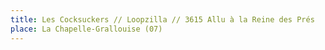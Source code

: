 ```yaml
---
title: Les Cocksuckers // Loopzilla // 3615 Allu à la Reine des Prés
place: La Chapelle-Grallouise (07)
---
```

